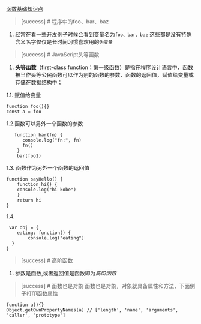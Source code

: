 [函数基础知识点](https://www.kancloud.cn/cyyspring/html_js_cs/612114)

>[success] # 程序中的foo、bar、baz
1. 经常在看一些开发例子时候会看到变量名为`foo、bar、baz` 这些都是没有特殊含义名字仅仅是长时间习惯喜欢用的`伪变量`

>[success] # JavaScript头等函数
1. **头等函数**（first-class function；第一级函数）是指在程序设计语言中，函数被当作头等公民函数可以作为别的函数的参数、函数的返回值，赋值给变量或存储在数据结构中；

1.1. 赋值给变量

~~~
function foo(){}
const a = foo
~~~

1.2.函数可以另外一个函数的参数
~~~
   function bar(fn) {
      console.log("fn:", fn)
      fn()
    }
    bar(foo1)
~~~
1.3. 函数作为另外一个函数的返回值
~~~
function sayHello() {
	function hi() {
	console.log("hi kobe")
	}
	return hi
}

~~~
1.4. 
~~~
 var obj = {
    eating: function() {
        console.log("eating")
  }
}
~~~
>[success] # 高阶函数
1. 参数是函数,或者返回值是函数即为*高阶函数*

>[success] # 函数也是对象
函数也是对象，对象就具备属性和方法，下面例子打印函数属性
~~~
function a(){}
Object.getOwnPropertyNames(a) // ['length', 'name', 'arguments', 'caller', 'prototype']
~~~

